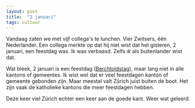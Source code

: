 ```yaml
---
layout: post
title:  "2 januari"
tags: cultuur
---
```


Vandaag zaten we met vijf collega's te lunchen. Vier Zwitsers, één Nederlander. Een collega merkte op dat hij niet wist dat het gisteren, 2 januari, een feestdag was. Ik was verbaasd. Zelfs _ik_ als buitenlander wist dat.

Wat bleek, 2 januari is een feestdag ([Berchtoldstag](https://de.wikipedia.org/wiki/Berchtoldstag)), maar lang niet in alle kantons of gemeentes. Ik wist wel dat er veel feestdagen kanton of gemeente gebonden zijn. Maar meestal valt Zürich juist buiten de boot. Het zijn vaak de katholieke kantons die meer feestdagen hebben. 

Deze keer viel Zürich echter een keer aan de goede kant. Weer wat geleerd.
